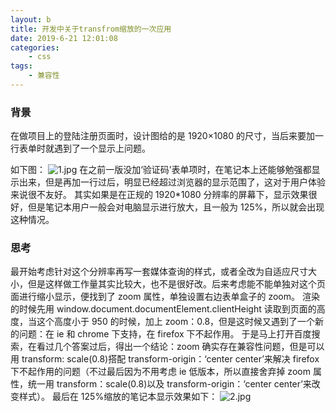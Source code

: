 ```yaml
---
layout: b
title: 开发中关于transfrom缩放的一次应用
date: 2019-6-21 12:01:08
categories:
	- css
tags:
	- 兼容性
---
```


### 背景

在做项目上的登陆注册页面时，设计图给的是 1920×1080 的尺寸，当后来要加一行表单时就遇到了一个显示上问题。

<!-- more -->

如下图：
![1.jpg](https://myblog-1257961174.cos.ap-beijing.myqcloud.com/blog/11-About-the-use-of-transform/1.jpg)
在之前一版没加‘验证码’表单项时，在笔记本上还能够勉强都显示出来，但是再加一行过后，明显已经超过浏览器的显示范围了，这对于用户体验来说很不友好。
其实如果是在正规的 1920\*1080 分辨率的屏幕下，显示效果很好，但是笔记本用户一般会对电脑显示进行放大，且一般为 125%，所以就会出现这种情况。

### 思考

最开始考虑针对这个分辨率再写一套媒体查询的样式，或者全改为自适应尺寸大小，但是这样做工作量其实比较大，也不是很好改。后来考虑能不能单独对这个页面进行缩小显示，便找到了 zoom 属性，单独设置右边表单盒子的 zoom。
渲染的时候先用 window.document.documentElement.clientHeight 读取到页面的高度，当这个高度小于 950 的时候，加上 zoom：0.8，但是这时候又遇到了一个新的问题：在 ie 和 chrome 下支持，在 firefox 下不起作用。
于是马上打开百度搜索，在看过几个答案过后，得出一个结论：zoom 确实存在兼容性问题，但是可以用 transform: scale(0.8)搭配 transform-origin：‘center center’来解决 firefox 下不起作用的问题（不过最后因为不用考虑 ie 低版本，所以直接舍弃掉 zoom 属性，统一用 transform：scale(0.8)以及 transform-origin：‘center center’来改变样式）。
最后在 125%缩放的笔记本显示效果如下：
![2.jpg](https://myblog-1257961174.cos.ap-beijing.myqcloud.com/blog/11-About-the-use-of-transform/2.jpg)
